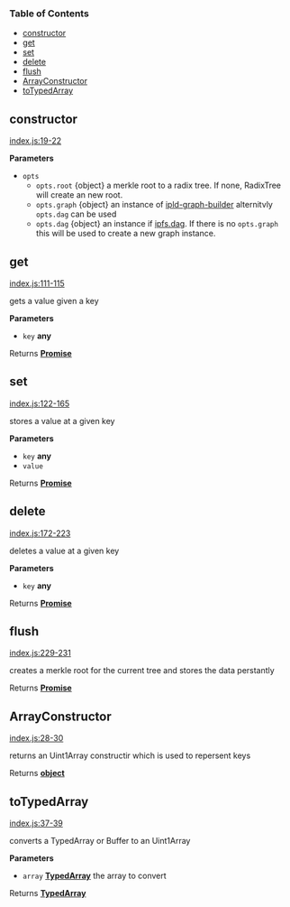 <!-- Generated by documentation.js. Update this documentation by updating the source code. -->

### Table of Contents

-   [constructor](#constructor)
-   [get](#get)
-   [set](#set)
-   [delete](#delete)
-   [flush](#flush)
-   [ArrayConstructor](#arrayconstructor)
-   [toTypedArray](#totypedarray)

## constructor

[index.js:19-22](https://github.com/wanderer/merkle-radix-tree/blob/bef8976f2a564cf623b6149280f7efe17f4a2886/index.js#L19-L22 "Source code on GitHub")

**Parameters**

-   `opts`  
    -   `opts.root`  {object} a merkle root to a radix tree. If none, RadixTree will create an new root.
    -   `opts.graph`  {object} an instance of [ipld-graph-builder](https://github.com/ipld/js-ipld-graph-builder) alternitvly `opts.dag` can be used
    -   `opts.dag`  {object} an instance if [ipfs.dag](https://github.com/ipfs/js-ipfs#dag). If there is no `opts.graph` this will be used to create a new graph instance.

## get

[index.js:111-115](https://github.com/wanderer/merkle-radix-tree/blob/bef8976f2a564cf623b6149280f7efe17f4a2886/index.js#L111-L115 "Source code on GitHub")

gets a value given a key

**Parameters**

-   `key` **any** 

Returns **[Promise](https://developer.mozilla.org/en-US/docs/Web/JavaScript/Reference/Global_Objects/Promise)** 

## set

[index.js:122-165](https://github.com/wanderer/merkle-radix-tree/blob/bef8976f2a564cf623b6149280f7efe17f4a2886/index.js#L122-L165 "Source code on GitHub")

stores a value at a given key

**Parameters**

-   `key` **any** 
-   `value`  

Returns **[Promise](https://developer.mozilla.org/en-US/docs/Web/JavaScript/Reference/Global_Objects/Promise)** 

## delete

[index.js:172-223](https://github.com/wanderer/merkle-radix-tree/blob/bef8976f2a564cf623b6149280f7efe17f4a2886/index.js#L172-L223 "Source code on GitHub")

deletes a value at a given key

**Parameters**

-   `key` **any** 

Returns **[Promise](https://developer.mozilla.org/en-US/docs/Web/JavaScript/Reference/Global_Objects/Promise)** 

## flush

[index.js:229-231](https://github.com/wanderer/merkle-radix-tree/blob/bef8976f2a564cf623b6149280f7efe17f4a2886/index.js#L229-L231 "Source code on GitHub")

creates a merkle root for the current tree and stores the data perstantly

Returns **[Promise](https://developer.mozilla.org/en-US/docs/Web/JavaScript/Reference/Global_Objects/Promise)** 

## ArrayConstructor

[index.js:28-30](https://github.com/wanderer/merkle-radix-tree/blob/bef8976f2a564cf623b6149280f7efe17f4a2886/index.js#L28-L30 "Source code on GitHub")

returns an Uint1Array constructir which is used to repersent keys

Returns **[object](https://developer.mozilla.org/en-US/docs/Web/JavaScript/Reference/Global_Objects/Object)** 

## toTypedArray

[index.js:37-39](https://github.com/wanderer/merkle-radix-tree/blob/bef8976f2a564cf623b6149280f7efe17f4a2886/index.js#L37-L39 "Source code on GitHub")

converts a TypedArray or Buffer to an Uint1Array

**Parameters**

-   `array` **[TypedArray](https://developer.mozilla.org/en-US/docs/Web/JavaScript/Reference/Global_Objects/TypedArray)** the array to convert

Returns **[TypedArray](https://developer.mozilla.org/en-US/docs/Web/JavaScript/Reference/Global_Objects/TypedArray)** 
